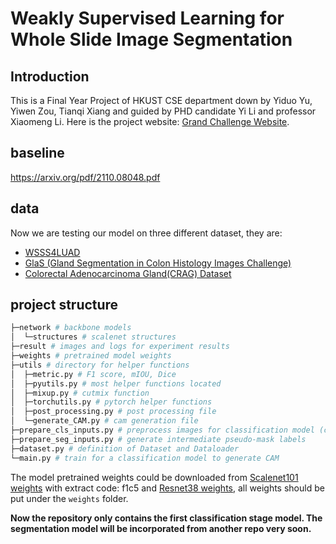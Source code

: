 # Weakly Supervised Learning for Whole Slide Image Segmentation
## Introduction

This is a Final Year Project of HKUST CSE department down by Yiduo Yu, Yiwen Zou, Tianqi Xiang and guided by PHD candidate Yi Li and professor Xiaomeng Li. Here is the project website: [Grand Challenge Website](https://wsss4luad.grand-challenge.org/WSSS4LUAD/).
## baseline
https://arxiv.org/pdf/2110.08048.pdf

## data
Now we are testing our model on three different dataset, they are:
- [WSSS4LUAD](https://wsss4luad.grand-challenge.org/WSSS4LUAD/)
- [GlaS (Gland Segmentation in Colon Histology Images Challenge)](https://warwick.ac.uk/fac/cross_fac/tia/data/glascontest/)
- [Colorectal Adenocarcinoma Gland(CRAG) Dataset](https://warwick.ac.uk/fac/cross_fac/tia/data/mildnet/)

## project structure

```bash
├─network # backbone models
│  └─structures # scalenet structures
├─result # images and logs for experiment results
├─weights # pretrained model weights
├─utils # directory for helper functions
│  ├─metric.py # F1 score, mIOU, Dice
│  ├─pyutils.py # most helper functions located
│  ├─mixup.py # cutmix function
│  ├─torchutils.py # pytorch helper functions
│  ├─post_processing.py # post processing file
│  └─generate_CAM.py # cam generation file
├─prepare_cls_inputs.py # preprocess images for classification model (crop images, adjust validation gt)
├─prepare_seg_inputs.py # generate intermediate pseudo-mask labels
├─dataset.py # definition of Dataset and Dataloader
└─main.py # train for a classification model to generate CAM
```

The model pretrained weights could be downloaded from [Scalenet101 weights](https://pan.baidu.com/share/init?surl=NOjFWzkAVmMNkZh6jIcMzA) with extract code: f1c5 and [Resnet38 weights](https://onedrive.live.com/?authkey=%21ACgB0g238YxuTxs&id=B9423297729DF909%21106&cid=B9423297729DF909), all weights should be put under the `weights` folder.

**Now the repository only contains the first classification stage model. The segmentation model will be incorporated from another repo very soon.**
